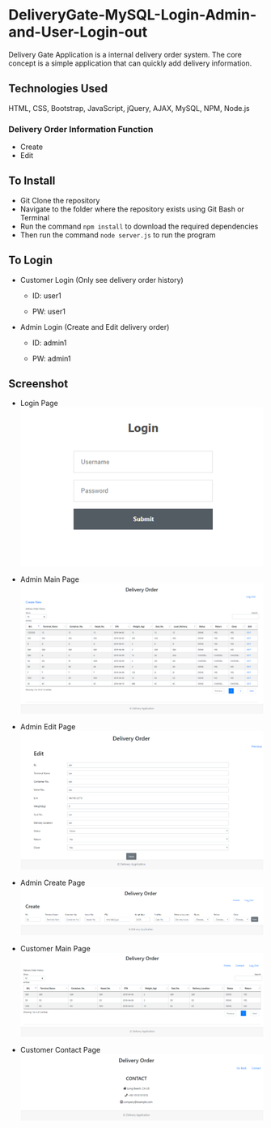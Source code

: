 # DeliveryGate-MySQL-Login-Admin-and-User-Login-out

Delivery Gate Application is a internal delivery order system. The core concept is a simple application that can quickly add delivery information.   

## Technologies Used
HTML, CSS, Bootstrap, JavaScript, jQuery, AJAX, MySQL, NPM, Node.js

### Delivery Order Information Function

* Create
* Edit

## To Install

* Git Clone the repository
* Navigate to the folder where the repository exists using Git Bash or Terminal
* Run the command `npm install` to download the required dependencies
* Then run the command `node server.js` to run the program

## To Login

* Customer Login (Only see delivery order history)

   - ID: user1

   - PW: user1

* Admin Login (Create and Edit delivery order)

   - ID: admin1

   - PW: admin1

## Screenshot
* Login Page
![Initial Customer](./views/images/loginPage.PNG)

* Admin Main Page
![Initial Customer](./views/images/adminMainPage.PNG)

* Admin Edit Page
![Initial Customer](./views/images/adminEditPage.PNG)

* Admin Create Page
![Initial Customer](./views/images/adminCreatePage.PNG)

* Customer Main Page
![Initial Customer](./views/images/customerMainPage.PNG)

* Customer Contact Page
![Initial Customer](./views/images/customerContactPage.PNG)
